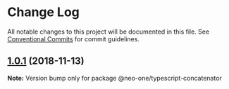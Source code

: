 # Change Log

All notable changes to this project will be documented in this file.
See [Conventional Commits](https://conventionalcommits.org) for commit guidelines.

## [1.0.1](https://github.com/neo-one-suite/neo-one/compare/@neo-one/typescript-concatenator@1.0.0...@neo-one/typescript-concatenator@1.0.1) (2018-11-13)

**Note:** Version bump only for package @neo-one/typescript-concatenator
